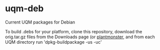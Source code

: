 uqm-deb
=======

Current UQM packages for Debian

To build .debs for your platform, clone this repository, download the orig.tar.gz files from the Downloads page (or [plantmonster](http://plantmonster.homeip.net/~oldlaptop/uqm-packages/deb/), and from each UQM directory run 'dpkg-buildpackage -us -uc'

